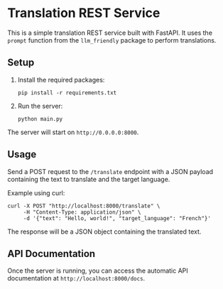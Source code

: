 # Translation REST Service

This is a simple translation REST service built with FastAPI. It uses the `prompt` function from the `llm_friendly` package to perform translations.

## Setup

1. Install the required packages:
   ```
   pip install -r requirements.txt
   ```

2. Run the server:
   ```
   python main.py
   ```

The server will start on `http://0.0.0.0:8000`.

## Usage

Send a POST request to the `/translate` endpoint with a JSON payload containing the text to translate and the target language.

Example using curl:

```
curl -X POST "http://localhost:8000/translate" \
     -H "Content-Type: application/json" \
     -d '{"text": "Hello, world!", "target_language": "French"}'
```

The response will be a JSON object containing the translated text.

## API Documentation

Once the server is running, you can access the automatic API documentation at `http://localhost:8000/docs`.